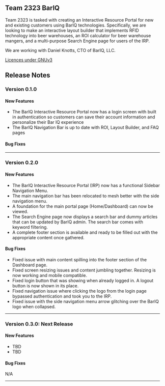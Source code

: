 ## Team 2323 BarIQ

Team 2323 is tasked with creating an Interactive Resource Portal for new and existing customers using BarIQ technologies. Specifically, we are looking to make an interactive layout builder that implements RFID technology into beer warehouses, an ROI calculator for beer warehouse mangers, and a multi-purpose Search Engine page for users of the IRP.

We are working with Daniel Knotts, CTO of BarIQ, LLC. 

[Licences under GNUv3 ](LICENSE.md)

## Release Notes
### Version 0.1.0

#### New Features
* The BarIQ Interactive Resource Portal now has a login screen with built in authentication so customers can save their account information and personalize their Bar IQ experience
* The BarIQ Navigation Bar is up to date with ROI, Layout Builder, and FAQ pages 

#### Bug Fixes

---

### Version 0.2.0
#### New Features
* The BarIQ Interactive Resource Portal (IRP) now has a functional Sidebar Navigation Menu.
* The main navigation bar has been relocated to mesh better with the side navigation menu.
* A foundation for the main portal page (Home/Dashboard) can now be viewed.
* The Search Engine page now displays a search bar and dummy articles that can be updated by BarIQ admin. The search bar comes with keyword filtering.
* A complete footer section is available and ready to be filled out with the appropriate content once gathered.

#### Bug Fixes
* Fixed issue with main content spilling into the footer section of the Dashboard page.
* Fixed screen resizing issues and content jumbling together. Resizing is now working and mobile compatible.
* Fixed login button that was showing when already logged in. A logout button is now shown in its place.
* Fixed navigation issue where clicking the logo from the login page bypassed authentication and took you to the IRP.
* Fixed issue with the side navigation menu arrow glitching over the BarIQ logo when collapsed.

---
### Version 0.3.0: Next Release
#### New Features
* TBD
* TBD

#### Bug Fixes
N/A

---
